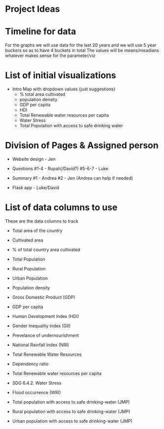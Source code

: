 # Project Ideas

# Timeline for data
For the graphs we will use data for the last 20 years and we will use 5 year buckers so as to have 4 buckets in total
The values will be means/meadians whatever makes sense for the parameter/viz

# List of initial visualizations

* Intro Map with dropdown values (just suggestions)
    * % total area cultivated
    * population density
    * GDP per capita
    * HDI
    * Total Renewable water resources per capita
    * Water Stress
    * Total Population with access to safe drinking water

# Division of Pages & Assigned person
* Website design - Jen

* Questions
    #1-4 - Rupali(/David?)
    #5-6-7 - Luke

* Summary 
    #1 - Andrea
    #2 - Jen (Andrea can help if needed)

* Flask app - Luke/David

# List of data columns to use
These are the data columns to track

* Total area of the country
* Cultivated area
* % of total country area cultivated
* Total Population
* Rural Population
* Urban Population
* Population density
* Gross Domestic Product (GDP)
* GDP per capita
* Human Development Index (HDI)
* Gender Inequality Index (GII)
* Prevelance of undernourishment

* National Rainfall Index (NRI)
* Total Renewable Water Resources
* Dependency ratio
* Total Renewable water resources per capita
* SDG 6.4.2. Water Stress
* Flood occurrence (WRI)

* Total population with access to safe drinking-water (JMP)
* Rural population with access to safe drinking-water (JMP)
* Urban population with access to safe drinking-water (JMP)


